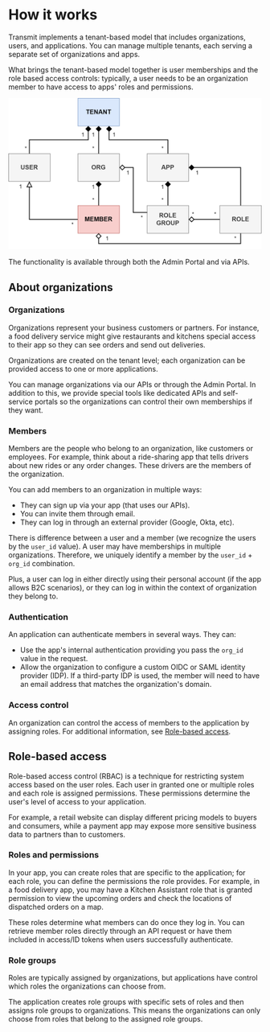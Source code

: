 # How it works

Transmit implements a tenant-based model that includes organizations, users, and applications. You can manage multiple tenants, each serving a separate set of organizations and apps. 

What brings the tenant-based model together is user memberships and the role based access controls: typically, a user needs to be an organization member to have access to apps' roles and permissions. 

![](../assets/img/b2b_tenant_simple.png)

The functionality is available through both the Admin Portal and via APIs.  

## About organizations 

### Organizations

Organizations represent your business customers or partners. For instance, a food delivery service might give restaurants and kitchens special access to their app so they can see orders and send out deliveries.  

Organizations are created on the tenant level; each organization can be provided access to one or more applications.  

You can manage organizations via our APIs or through the Admin Portal. In addition to this, we provide special tools like dedicated APIs and self-service portals so the organizations can control their own memberships if they want. 

### Members  
 
Members are the people who belong to an organization, like customers or employees. For example, think about a ride-sharing app that tells drivers about new rides or any order changes. These drivers are the members of the organization.

You can add members to an organization in multiple ways:

- They can sign up via your app (that uses our APIs).   
- You can invite them through email. 
- They can log in through an external provider (Google, Okta, etc).  

There is difference between a user and a member (we recognize the users by the `user_id` value). A user may have memberships in multiple organizations. Therefore, we uniquely identify a member by the `user_id` + `org_id` combination.  

Plus, a user can log in either directly using their personal account (if the app allows B2C scenarios), or they can log in within the context of organization they belong to. 

### Authentication  

An application can authenticate members in several ways. They can:

- Use the app's internal authentication providing you pass the `org_id` value in the request.  
- Allow the organization to configure a custom OIDC or SAML identity provider (IDP). If a third-party IDP is used, the member will need to have an email address that matches the organization's domain.  
 
### Access control  

An organization can control the access of members to the application by assigning roles. For additional information, see [Role-based access](/guides/b2b/b2b_how_rbac.md).  

## Role-based access  

Role-based access control (RBAC) is a technique for restricting system access based on the user roles. Each user in granted one or multiple roles and each role is assigned permissions. These permissions determine the user's level of access to your application. 

For example, a retail website can display different pricing models to buyers and consumers, while a payment app may expose more sensitive business data to partners than to customers. 

### Roles and permissions  

In your app, you can create roles that are specific to the application; for each role, you can define the permissions the role provides. For example, in a food delivery app, you may have a Kitchen Assistant role that is granted permission to view the upcoming orders and check the locations of dispatched orders on a map.  

These roles determine what members can do once they log in. You can retrieve member roles directly through an API request or have them included in access/ID tokens when users successfully authenticate.

### Role groups   

Roles are typically assigned by organizations, but applications have control which roles the organizations can choose from.  

The application creates role groups with specific sets of roles and then assigns role groups to organizations. This means the organizations can only choose from roles that belong to the assigned role groups.  